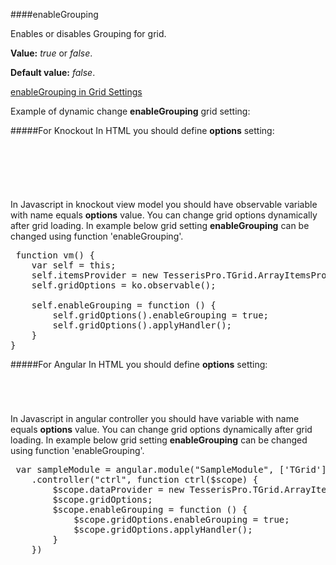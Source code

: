 ﻿####enableGrouping

Enables or disables Grouping for grid. 

**Value:** *true* or *false*.

**Default value:** *false*.

[enableGrouping in Grid Settings](#!/GridSettings/enableGrouping)

Example of dynamic change **enableGrouping** grid setting:

#####For Knockout
In HTML you should define **options** setting:

<pre class="brush: html">
	<div id="test-knockout" data-bind="tgrid: { provider: itemsProvider, options: gridOptions}">
	</div>
</pre>
#####
In Javascript in knockout view model you should have observable variable with name equals **options** value. 
You can change grid options dynamically after grid loading. In example below grid setting **enableGrouping**
can be changed using function 'enableGrouping'.

<pre class="brush: js">
 function vm() {
    var self = this;
    self.itemsProvider = new TesserisPro.TGrid.ArrayItemsProvider(items);
    self.gridOptions = ko.observable();

    self.enableGrouping = function () {
        self.gridOptions().enableGrouping = true;
        self.gridOptions().applyHandler();
	}
}
</pre>

#####For Angular
In HTML you should define **options** setting:
<pre class="brush: html">
	<t-grid id="test-angular" provider="dataProvider" options="gridOptions">
	</t-grid>
</pre>
#####
In Javascript in angular controller you should have variable with name equals **options** value. 
You can change grid options dynamically after grid loading. In example below grid setting **enableGrouping**
can be changed using function 'enableGrouping'.

<pre class="brush:js">
 var sampleModule = angular.module("SampleModule", ['TGrid'])
    .controller("ctrl", function ctrl($scope) {
        $scope.dataProvider = new TesserisPro.TGrid.ArrayItemsProvider(items);
        $scope.gridOptions;
		$scope.enableGrouping = function () {
            $scope.gridOptions.enableGrouping = true;
            $scope.gridOptions.applyHandler();
		}
	})
</pre>

#####

<script type="text/javascript">
    SyntaxHighlighter.highlight();
</script>